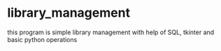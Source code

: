 # library_management
this program is simple library management with help of SQL, tkinter and basic python operations
